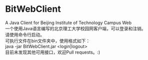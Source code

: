 # BitWebClient
A Java Client for Beijing Institute of Technology Campus Web   
一个使用Java语言编写的北京理工大学校园网客户端，可以登录和注销。  
请使用命令行启动。  
可执行文件在bin文件夹中，使用格式如下：  
java -jar BitWebClient.jar <login|logout> <username> <password>  
目前未发现其他可用接口，欢迎Pull requests。:)  
